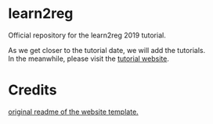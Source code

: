 # learn2reg

Official repository for the learn2reg 2019 tutorial.

As we get closer to the tutorial date, we will add the tutorials.  
In the meanwhile, please visit the [tutorial website](http://www.mit.edu/~adalca/proj/learn2reg/).


# Credits 

[original readme of the website template.](readme.md.orig)
